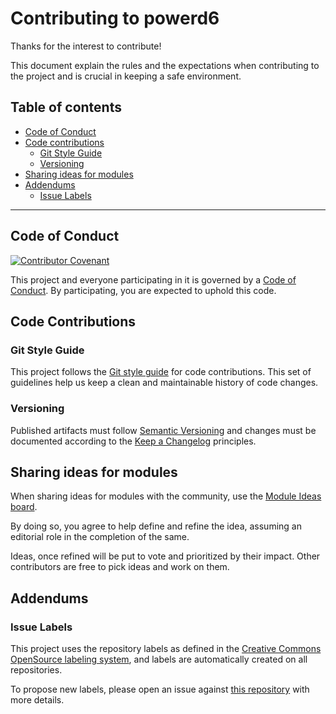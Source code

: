 # Contributing to powerd6

Thanks for the interest to contribute!

This document explain the rules and the expectations when contributing to the project and is crucial in keeping a safe environment.

## Table of contents
- [Code of Conduct](#code-of-conduct)
- [Code contributions](#code-contributions)
    - [Git Style Guide](#git-style-guide)
    - [Versioning](#versioning)
- [Sharing ideas for modules](#sharing-ideas-for-modules)
- [Addendums](#addendums)
    - [Issue Labels](#issue-labels)

---

## Code of Conduct

[![Contributor Covenant](https://img.shields.io/badge/Contributor%20Covenant-2.1-4baaaa.svg)](CODE_OF_CONDUCT.md)

This project and everyone participating in it is governed by a [Code of Conduct](CODE_OF_CONDUCT.md). By participating, you are expected to uphold this code.

## Code Contributions

### Git Style Guide

This project follows the [Git style guide](https://github.com/agis/git-style-guide) for code contributions. This set of guidelines help us keep a clean and maintainable history of code changes.

### Versioning

Published artifacts must follow [Semantic Versioning](https://semver.org/) and changes must be documented according to the [Keep a Changelog](https://keepachangelog.com/en/1.0.0/) principles.

## Sharing ideas for modules

When sharing ideas for modules with the community, use the [Module Ideas board](https://github.com/orgs/power-d6/projects/1/views/1).

By doing so, you agree to help define and refine the idea, assuming an editorial role in the completion of the same.

Ideas, once refined will be put to vote and prioritized by their impact. Other contributors are free to pick ideas and work on them.


## Addendums

### Issue Labels

This project uses the repository labels as defined in the [Creative Commons OpenSource labeling system](https://opensource.creativecommons.org/contributing-code/repo-labels/), and labels are automatically created on all repositories.

To propose new labels, please open an issue against [this repository](https://github.com/power-d6/.github) with more details.